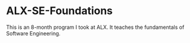 # ALX-SE-Foundations
This is an 8-month program I took at ALX. It teaches the fundamentals of Software Engineering.
